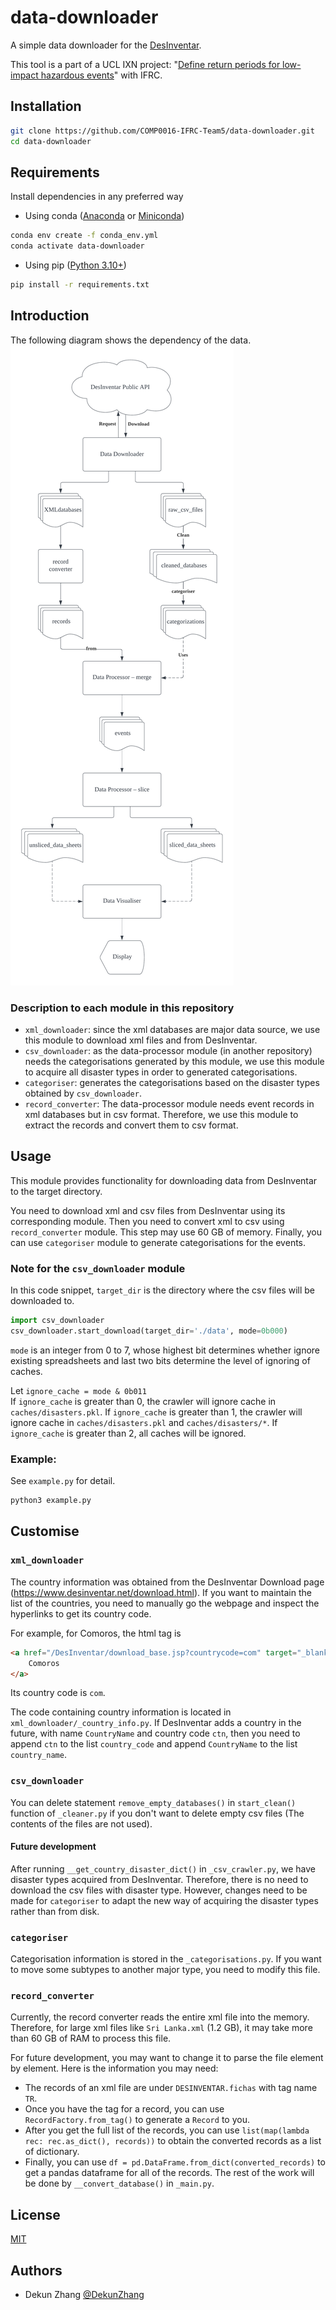 # data-downloader

A simple data downloader for the [DesInventar](https://www.desinventar.net).

This tool is a part of a UCL IXN project: "[Define return periods for low-impact 
hazardous events](https://github.com/COMP0016-IFRC-Team5/data-visualiser/blob/main/README.md#project-introduction)" with IFRC. 

## Installation

```bash
git clone https://github.com/COMP0016-IFRC-Team5/data-downloader.git
cd data-downloader
```

## Requirements

Install dependencies in any preferred way

- Using conda ([Anaconda](https://docs.anaconda.com/anaconda/install/index.html) or [Miniconda](https://docs.conda.io/en/latest/miniconda.html))
```bash
conda env create -f conda_env.yml
conda activate data-downloader
```

- Using pip ([Python 3.10+](https://www.python.org/downloads/))
```bash
pip install -r requirements.txt
```

## Introduction
The following diagram shows the dependency of the data.
![Data Dependency](data-dependency.png)

### Description to each module in this repository
- `xml_downloader`: since the xml databases are major data source, we use this 
module to download xml files and from DesInventar.
- `csv_downloader`: as the data-processor module (in another repository) needs
  the categorisations generated by this module, we use this module to acquire
  all disaster types in order to generated categorisations.
- `categoriser`: generates the categorisations based on the disaster types 
  obtained by `csv_downloader`.
- `record_converter`: The data-processor module needs event records in xml 
  databases but in csv format. Therefore, we use this module to extract the 
  records and convert them to csv format.

## Usage

This module provides functionality for downloading data from DesInventar to the 
target directory.

You need to download xml and csv files from DesInventar using its corresponding
module.
Then you need to convert xml to csv using `record_converter` module. This step 
may use 60 GB of memory.
Finally, you can use `categoriser` module to generate categorisations for the 
events.

### Note for the `csv_downloader` module
In this code snippet, `target_dir` is the directory where the csv files will be
downloaded to.
```python
import csv_downloader
csv_downloader.start_download(target_dir='./data', mode=0b000)
```

`mode` is an integer from 0 to 7, whose highest bit determines whether ignore
existing spreadsheets and last two bits determine the level of ignoring of
caches.

Let `ignore_cache = mode & 0b011`  
If `ignore_cache` is greater than 0, the crawler will ignore cache in
`caches/disasters.pkl`. If `ignore_cache` is greater than 1, the crawler will
ignore cache in `caches/disasters.pkl` and `caches/disasters/*`.
If `ignore_cache` is greater than 2, all caches will be ignored.

### Example:
See `example.py` for detail.

```bash
python3 example.py
```

## Customise

### `xml_downloader`

The country information was obtained from the DesInventar Download page 
(https://www.desinventar.net/download.html). If you want to maintain the list
of the countries, you need to manually go the webpage and inspect the 
hyperlinks to get its country code. 

For example, for Comoros, the html tag is
```html
<a href="/DesInventar/download_base.jsp?countrycode=com" target="_blank">
    Comoros
</a>
```
Its country code is `com`.

The code containing country information is located in 
`xml_downloader/_country_info.py`. If DesInventar adds a country in the future, 
with name `CountryName` and country code `ctn`, then you need to append `ctn` 
to the list `country_code` and append `CountryName` to the list `country_name`.

### `csv_downloader`
You can delete statement `remove_empty_databases()` in `start_clean()` function 
of `_cleaner.py` if you don't want to delete empty csv files (The contents of
the files are not used).

#### Future development
After running `__get_country_disaster_dict()` in `_csv_crawler.py`, we have 
disaster types acquired from DesInventar. Therefore, there is no need to 
download the csv files with disaster type. However, changes need to be made for
`categoriser` to adapt the new way of acquiring the disaster types rather than
from disk.

### `categoriser`
Categorisation information is stored in the `_categorisations.py`. If you want 
to move some subtypes to another major type, you need to modify this file.

### `record_converter`
Currently, the record converter reads the entire xml file into the memory. 
Therefore, for large xml files like `Sri Lanka.xml` (1.2 GB), it may take more 
than 60 GB of RAM to process this file.

For future development, you may want to change it to parse the file element by 
element. Here is the information you may need:
- The records of an xml file are under `DESINVENTAR.fichas` with tag name `TR`.
- Once you have the tag for a record, you can use `RecordFactory.from_tag()` to
  generate a `Record` to you.
- After you get the full list of the records, you can use 
  `list(map(lambda rec: rec.as_dict(), records))` to obtain the converted 
  records as a list of dictionary.
- Finally, you can use `df = pd.DataFrame.from_dict(converted_records)` to get
  a pandas dataframe for all of the records. The rest of the work will be done 
  by `__convert_database()` in `_main.py`.

## License

[MIT](https://choosealicense.com/licenses/mit/)

## Authors

- Dekun Zhang    [@DekunZhang](https://www.github.com/DekunZhang)
